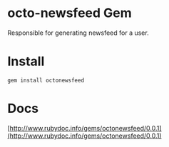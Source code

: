 # octo-newsfeed Gem

Responsible for generating newsfeed for a user.

# Install

`gem install octonewsfeed`

# Docs

[http://www.rubydoc.info/gems/octonewsfeed/0.0.1](http://www.rubydoc.info/gems/octonewsfeed/0.0.1)
